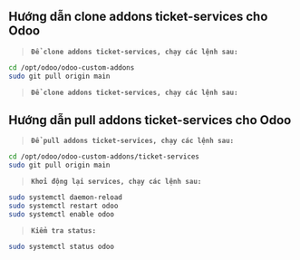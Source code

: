 Hướng dẫn clone addons ticket-services cho Odoo
----

> **`Để clone addons ticket-services, chạy các lệnh sau:`**

```bash
cd /opt/odoo/odoo-custom-addons
sudo git pull origin main
```

> **`Để clone addons ticket-services, chạy các lệnh sau:`**

Hướng dẫn pull addons ticket-services cho Odoo
----

> **`Để pull addons ticket-services, chạy các lệnh sau:`**

```bash
cd /opt/odoo/odoo-custom-addons/ticket-services
sudo git pull origin main
```

> **`Khởi động lại services, chạy các lệnh sau:`**

```bash
sudo systemctl daemon-reload
sudo systemctl restart odoo
sudo systemctl enable odoo
```

> **`Kiểm tra status:`**

```bash
sudo systemctl status odoo
```
